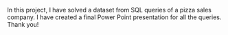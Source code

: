 In this project, I have solved a dataset from SQL queries of a pizza sales company.
I have created a final Power Point presentation for all the queries. 
Thank you!
